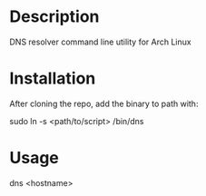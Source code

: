 # Description

DNS resolver command line utility for Arch Linux

# Installation

After cloning the repo, add the binary to path with:

sudo ln -s <path/to/script> /bin/dns

# Usage

dns \<hostname\>

